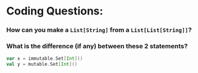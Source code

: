 # Coding Questions:

### How can you make a `List[String]` from a `List[List[String]]`?
### What is the difference (if any) between these 2 statements?

```scala
var x = immutable.Set[Int]()
val y = mutable.Set[Int]()
```